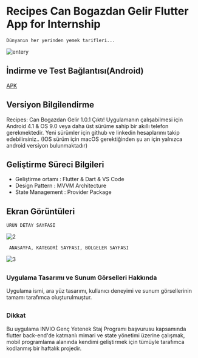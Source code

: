 # Recipes Can Bogazdan Gelir Flutter App for Internship
    Dünyanın her yerinden yemek tarifleri...
![entery](https://user-images.githubusercontent.com/43846778/114446354-d2191600-9bd9-11eb-920e-4dcd3c539135.jpg)
##

## İndirme ve Test Bağlantısı(Android)
[APK](https://drive.google.com/file/d/1aTdLSPRiaiii6Aw9ugnSJr7AuRVkvv1F/view?usp=sharing)


## Versiyon Bilgilendirme 
Recipes: Can Bogazdan Gelir 1.0.1 Çıktı!
Uygulamanın çalışabilmesi için Android 4.1 & OS 9.0 veya daha üst sürüme sahip bir  akıllı telefon gerekmektedir.
Yeni sürümler için github ve linkedin hesaplarımı takip edebilirsiniz..
(IOS sürüm için macOS gerektiğinden şu an için yalnızca android versiyon bulunmaktadır)


## Geliştirme Süreci Bilgileri 
* Geliştirme ortamı : Flutter & Dart & VS Code
* Design Pattern : MVVM Architecture
* State Management : Provider Package




## Ekran Görüntüleri
    ÜRÜN DETAY SAYFASI
![2](https://user-images.githubusercontent.com/43846778/114446363-d34a4300-9bd9-11eb-8d4e-c5140c2448ee.jpg)
     
     ANASAYFA, KATEGORİ SAYFASI, BÖLGELER SAYFASI
![3](https://user-images.githubusercontent.com/43846778/114446371-d5140680-9bd9-11eb-9721-1865ae4f605d.jpg)
    
##

### Uygulama Tasarımı ve Sunum Görselleri Hakkında
Uygulama ismi, ara yüz tasarımı, kullanıcı deneyimi ve sunum görsellerinin tamamı tarafımca oluşturulmuştur. 

##

### Dikkat
Bu uygulama  INVIO Genç Yetenek Staj Programı başvurusu kapsamında flutter back-end'de katmanlı mimari ve state yönetimi üzerine çalışmak, mobil programlama alanında kendimi geliştirmek için tümüyle tarafımca kodlanmış bir haftalık projedir. 

